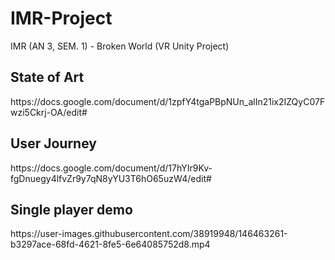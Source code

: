 # IMR-Project
IMR (AN 3, SEM. 1) - Broken World (VR Unity Project)

<h2>State of Art</h2>
https://docs.google.com/document/d/1zpfY4tgaPBpNUn_alIn21ix2IZQyC07Fwzi5Ckrj-OA/edit#

<h2>User Journey</h2>
https://docs.google.com/document/d/17hYIr9Kv-fgDnuegy4lfvZr9y7qN8yYU3T6hO65uzW4/edit#


<h2>Single player demo</h2>
https://user-images.githubusercontent.com/38919948/146463261-b3297ace-68fd-4621-8fe5-6e64085752d8.mp4

